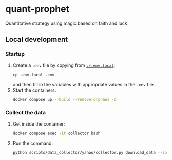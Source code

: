 # quant-prophet
Quantitative strategy using magic based on faith and luck

## Local development
### Startup
1. Create a `.env` file by copying from [`./.env.local`](./.env.local):
    ```bash
    cp .env.local .env
    ```
    and then fill in the variables with appropriate values in the `.env` file.
2. Start the containers:
    ```bash
    docker compose up --build --remove-orphans -d
    ```

### Collect the data
1. Get inside the container:
    ```bash
    docker compose exec -it collector bash
    ```
2. Run the command:
    ```bash
    python scripts/data_collector/yahoo/collector.py download_data --source_dir /usr/src/quant-prophet/data/us_data --start 1900-01-01 --end 2024-12-31 --delay 1 --interval 1d --region US
    ```
